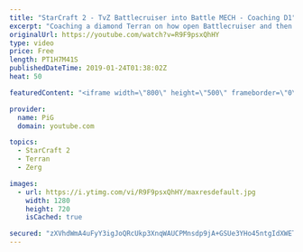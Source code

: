 ```yaml
---
title: "StarCraft 2 - TvZ Battlecruiser into Battle MECH - Coaching D1"
excerpt: "Coaching a diamond Terran on how open Battlecruiser and then transition into Battle MECH (vs Zerg)  -- Watch live at https://www.twitch.tv/x5_pig My Twitter: https://twitter.com/x5_PiG My Instagram: https://www.instagram.com/pigsc2/ My Facebook: https://www.facebook.com/PiGSC2/   Live Coaching Playlist:"
originalUrl: https://youtube.com/watch?v=R9F9psxQhHY
type: video
price: Free
length: PT1H7M41S
publishedDateTime: 2019-01-24T01:38:02Z
heat: 50

featuredContent: "<iframe width=\"800\" height=\"500\" frameborder=\"0\" src=\"https://www.youtube.com/embed/R9F9psxQhHY\" allow=\"accelerometer; autoplay; encrypted-media; gyroscope; picture-in-picture\" allowfullscreen></iframe>"

provider:
  name: PiG
  domain: youtube.com

topics:
  - StarCraft 2
  - Terran
  - Zerg

images:
  - url: https://i.ytimg.com/vi/R9F9psxQhHY/maxresdefault.jpg
    width: 1280
    height: 720
    isCached: true

secured: "zXVhdWmA4uFyY3igJoQRcUkp3XnqWAUCPMnsdp9jA+GSUe3YHo45ntgIdXWETZIGHlb8p4FDkeR4oWV7BFhUoRBJv2JIwZHK8ETXP67s3GI6OQePQtWM33/1FhlFFyq2u7BYGSC3PsAdI5Wm1YJBK22cALLHC/sklA+qbMIkL56vN17n3WEDrQjNzICW9LAceAvvHrdlJnRyzNxbiDoTMLvCp2EYVS8tPc7+eUdL1qEbnCVLRS9VDTC7duD2RvHYJd3DCMyfq+ml+ZiMrLrFxYuiQGXMbtoVNOHf08X8jvylqfqdSRXqn6nd8ne04TN8BxwvzPySjLCo/QLbMICbiP4ihpt92c72HBv8c+/HIBnPgCEK0d1WmtuSyRZXYuKhn9ThLZuc94nUsNq2r/f77VPmzbxxGwABTAk8+C5DCac=;6Sxb5eBq08eY35kkrCrG7w=="
---
```


